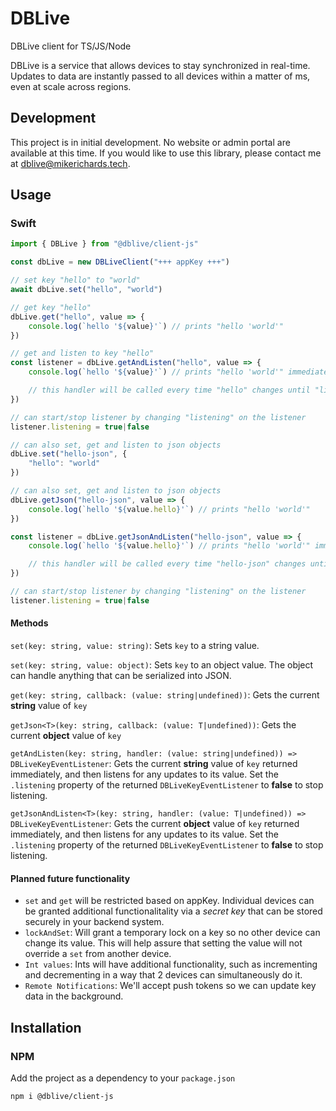 # DBLive
DBLive client for TS/JS/Node

DBLive is a service that allows devices to stay synchronized in real-time. Updates to data are instantly passed to all devices within a matter of ms, even at scale across regions.

## Development
This project is in initial development. No website or admin portal are available at this time. If you would like to use this library, please contact me at [dblive@mikerichards.tech](mailto:dblive@mikerichards.tech).

## Usage

### Swift
```typescript
import { DBLive } from "@dblive/client-js"

const dbLive = new DBLiveClient("+++ appKey +++")

// set key "hello" to "world"
await dbLive.set("hello", "world")

// get key "hello"
dbLive.get("hello", value => {
	console.log(`hello '${value}'`) // prints "hello 'world'"
})

// get and listen to key "hello"
const listener = dbLive.getAndListen("hello", value => {
	console.log(`hello '${value}'`) // prints "hello 'world'" immediately

	// this handler will be called every time "hello" changes until "listener.listening" is false
})

// can start/stop listener by changing "listening" on the listener
listener.listening = true|false

// can also set, get and listen to json objects
dbLive.set("hello-json", {
	"hello": "world"
})

// can also set, get and listen to json objects
dbLive.getJson("hello-json", value => {
	console.log(`hello '${value.hello}'`) // prints "hello 'world'"
})

const listener = dbLive.getJsonAndListen("hello-json", value => {
	console.log(`hello '${value.hello}'`) // prints "hello 'world'" immediately

	// this handler will be called every time "hello-json" changes until "listener.listening" is false
})

// can start/stop listener by changing "listening" on the listener
listener.listening = true|false
```

#### Methods
`set(key: string, value: string)`: Sets `key` to a string value.

`set(key: string, value: object)`: Sets `key` to an object value. The object can handle anything that can be serialized into JSON.

`get(key: string, callback: (value: string|undefined))`: Gets the current **string** value of `key`

`getJson<T>(key: string, callback: (value: T|undefined))`: Gets the current **object** value of `key`

`getAndListen(key: string, handler: (value: string|undefined)) => DBLiveKeyEventListener`: Gets the current **string** value of `key` returned immediately, and then listens for any updates to its value. Set the `.listening` property of the returned `DBLiveKeyEventListener` to **false** to stop listening.

`getJsonAndListen<T>(key: string, handler: (value: T|undefined)) => DBLiveKeyEventListener`: Gets the current **object** value of `key` returned immediately, and then listens for any updates to its value. Set the `.listening` property of the returned `DBLiveKeyEventListener` to **false** to stop listening.

#### Planned future functionality
  * `set` and `get` will be restricted based on appKey. Individual devices can be granted additional functionalitality via a *secret key* that can be stored securely in your backend system.
  * `lockAndSet`: Will grant a temporary lock on a key so no other device can change its value. This will help assure that setting the value will not override a `set` from another device.
  * `Int values`: Ints will have additional functionality, such as incrementing and decrementing in a way that 2 devices can simultaneously do it.
  * `Remote Notifications`: We'll accept push tokens so we can update key data in the background.

## Installation

### NPM
Add the project as a dependency to your `package.json`

`npm i @dblive/client-js`
